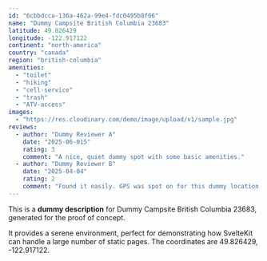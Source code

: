 ```yaml
---
id: "6cbbdcca-136a-462a-99e4-fdc0495b8f06"
name: "Dummy Campsite British Columbia 23683"
latitude: 49.826429
longitude: -122.917122
continent: "north-america"
country: "canada"
region: "british-columbia"
amenities:
  - "toilet"
  - "hiking"
  - "cell-service"
  - "trash"
  - "ATV-access"
images:
  - "https://res.cloudinary.com/demo/image/upload/v1/sample.jpg"
reviews:
  - author: "Dummy Reviewer A"
    date: "2025-06-015"
    rating: 3
    comment: "A nice, quiet dummy spot with some basic amenities."
  - author: "Dummy Reviewer B"
    date: "2025-04-04"
    rating: 2
    comment: "Found it easily. GPS was spot on for this dummy location."
---
```


This is a **dummy description** for Dummy Campsite British Columbia 23683, generated for the proof of concept.

It provides a serene environment, perfect for demonstrating how SvelteKit can handle a large number of static pages. The coordinates are 49.826429, -122.917122.
